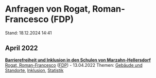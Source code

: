 # Anfragen von Rogat, Roman-Francesco (FDP)

Stand: 18.12.2024 14:41

## April 2022
**[Barrierefreiheit und Inklusion in den Schulen von Marzahn-Hellersdorf](https://pardok.parlament-berlin.de/starweb/adis/citat/VT/19/SchrAnfr/S19-11403.pdf)**
[Rogat, Roman-Francesco](autor_rogat_roman-francesco_fdp.md) ([FDP](fraktion_fdp.md)) - 13.04.2022
Themen: [Gebäude und Standorte](thema_gebaeude_und_standorte.md), [Inklusion](thema_inklusion.md), [Statistik](thema_statistik.md)

